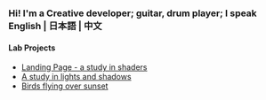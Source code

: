 ### Hi! I'm a Creative developer; guitar, drum player; I speak English | 日本語 | 中文

#### Lab Projects
- [Landing Page - a study in shaders](https://creative-ataraxia.github.io/cyberpunk-sphere/)
- [A study in lights and shadows](https://creative-ataraxia.github.io/sci-fi-gear-display/)
- [Birds flying over sunset](https://creative-ataraxia.github.io/birds-over-sunset/)



<!---
unique_counter: 81
--->
